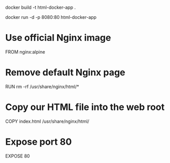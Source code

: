 docker build -t html-docker-app .

docker run -d -p 8080:80 html-docker-app


# Use official Nginx image
FROM nginx:alpine

# Remove default Nginx page
RUN rm -rf /usr/share/nginx/html/*

# Copy our HTML file into the web root
COPY index.html /usr/share/nginx/html/

# Expose port 80
EXPOSE 80
